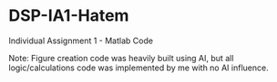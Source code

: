 # DSP-IA1-Hatem
Individual Assignment 1 -  Matlab Code

Note:
Figure creation code was heavily built using AI, but all logic/calculations code was implemented by me with no AI influence.
